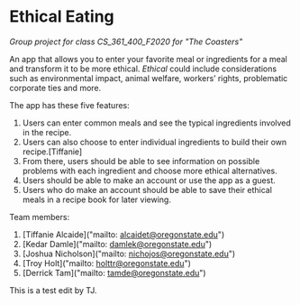 # Ethical Eating
*Group project for class CS_361_400_F2020 for "The Coasters"*

An app that allows you to enter your favorite meal or ingredients for a meal and transform it to be more ethical.
*Ethical* could include considerations such as environmental impact, animal welfare, workers’ rights, problematic 
corporate ties and more.

The app has these five features:
1. Users can enter common meals and see the typical ingredients involved in the recipe.
2. Users can also choose to enter individual ingredients to build their own recipe.[Tiffanie]
3. From there, users should be able to see information on possible problems with each ingredient and choose more ethical alternatives.
4. Users should be able to make an account or use the app as a guest.
5. Users who do make an account should be able to save their ethical meals in a recipe book for later viewing.

Team members:
1. [Tiffanie Alcaide]("mailto: alcaidet@oregonstate.edu")
2. [Kedar Damle]("mailto: damlek@oregonstate.edu")
3. [Joshua Nicholson]("mailto: nichojos@oregonstate.edu")
4. [Troy Holt]("mailto: holttr@oregonstate.edu")
5. [Derrick Tam]("mailto: tamde@oregonstate.edu")

This is a test edit by TJ.
